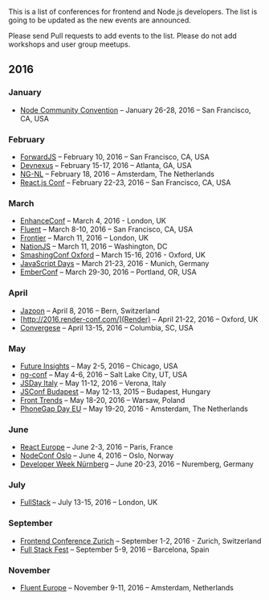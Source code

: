 This is a list of conferences for frontend and Node.js developers. The list is going to be updated as the new events are announced.

Please send Pull requests to add events to the list. Please do not add workshops and user group meetups.

## 2016

### January

* [Node Community Convention](http://nodecommunityconvention.com/) – January 26-28, 2016 – San Francisco, CA, USA

### February
* [ForwardJS](http://forwardjs.com/summit) – February 10, 2016 – San Francisco, CA, USA
* [Devnexus](https://www.devnexus.com) – February 15-17, 2016 – Atlanta, GA, USA
* [NG-NL](http://www.ng-nl.org/) – February 18, 2016 – Amsterdam, The Netherlands
* [React.js Conf](http://conf.reactjs.com/) – February 22-23, 2016 – San Francisco, CA, USA

### March

* [EnhanceConf](http://enhanceconf.com/index.html) – March 4, 2016 - London, UK
* [Fluent](fluentconf.com) – March 8-10, 2016 – San Francisco, CA, USA
* [Frontier](https://www.frontierconf.com/) – March 11, 2016 – London, UK
* [NationJS](http://nationjs.com/) – March 11, 2016 – Washington, DC
* [SmashingConf Oxford](http://smashingconf.com/speakers) – March 15-16, 2016 - Oxford, UK
* [JavaScript Days](http://javascript-days.de/) – March 21-23, 2016 - Munich, Germany
* [EmberConf](http://emberconf.com/) – March 29-30, 2016 – Portland, OR, USA

### April

* [Jazoon](http://jazoon.com/) – April 8, 2016 – Bern, Switzerland
* [http://2016.render-conf.com/](Render) – April 21-22, 2016 – Oxford, UK
* [Convergese](http://convergese.com/) – April 13-15, 2016 – Columbia, SC, USA

### May

* [Future Insights](https://futureinsightslive.com/chicago-2016/) – May 2-5, 2016 – Chicago, USA
* [ng-conf](http://www.ng-conf.org) – May 4-6, 2016	– Salt Lake City, UT, USA
* [JSDay Italy](http://2016.jsday.it/) – May 11-12, 2016 – Verona, Italy	
* [JSConf Budapest](http://jsconfbp.com/) – May 12-13, 2015 – Budapest, Hungary	
* [Front Trends](http://2016.front-trends.com) – May 18-20, 2016 – Warsaw, Poland
* [PhoneGap Day EU](http://pgday.phonegap.com/eu2016/) – May 19-20, 2016 - Amsterdam, The Netherlands

### June

* [React Europe](https://www.react-europe.org/) – June 2-3, 2016 – Paris, France
* [NodeConf Oslo](http://oslo.nodeconf.com/) – June 4, 2016 – Oslo, Norway
* [Developer Week Nürnberg](http://www.developer-week.de/) – June 20-23, 2016 – Nuremberg, Germany		
		
### July
		
* [FullStack](https://skillsmatter.com/conferences/7278-fullstack#overview) – July 13-15, 2016 – London, UK

### September

* [Frontend Conference Zurich](https://frontendconf.ch/) – September 1-2, 2016 - Zurich, Switzerland
* [Full Stack Fest](http://www.fullstackfest.com/) – September 5-9, 2016 – Barcelona, Spain

### November
			
* [Fluent Europe](http://www.oreilly.com/conferences/) – November 9-11, 2016 – Amsterdam, Netherlands	




